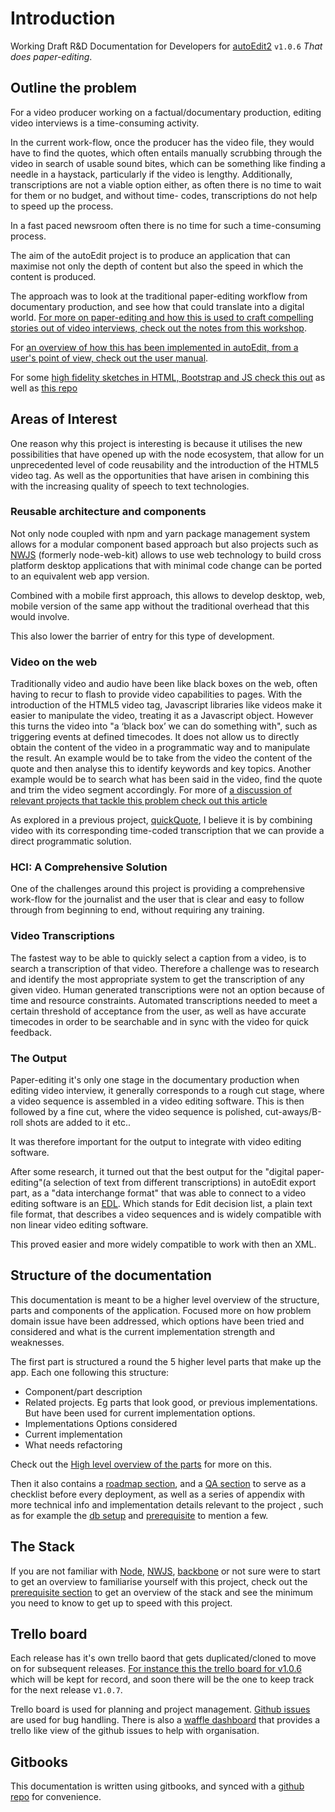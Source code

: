 # Introduction

Working Draft R&D Documentation for Developers for [autoEdit2](https://github.com/pietrop/autoEdit_2_documentation/tree/6a02a8d72f177e127c3fe0b3c3959dbc6f737f13/www.autoEdit.io) `v1.0.6` _That does paper-editing_.

## Outline the problem

For a video producer working on a factual/documentary production, editing video interviews is a time-consuming activity.

In the current work-flow, once the producer has the video file, they would have to find the quotes, which often entails manually scrubbing through the video in search of usable sound bites, which can be something like finding a needle in a haystack, particularly if the video is lengthy. Additionally, transcriptions are not a viable option either, as often there is no time to wait for them or no budget, and without time- codes, transcriptions do not help to speed up the process.

In a fast paced newsroom often there is no time for such a time-consuming process.

The aim of the autoEdit project is to produce an application that can maximise not only the depth of content but also the speed in which the content is produced.

The approach was to look at the traditional paper-editing workflow from documentary production, and see how that could translate into a digital world. [For more on paper-editing and how this is used to craft compelling stories out of video interviews, check out the notes from this workshop](http://pietropassarelli.com/wip_london_july2016.html).

For [an overview of how this has been implemented in autoEdit, from a user's point of view, check out the user manual](https://pietropassarelli.gitbooks.io/autoedit2-user-manual/content).

For some [high fidelity sketches in HTML, Bootstrap and JS check this out](http://pietropassarelli.com/autoEdit_sketches/) as well as [this repo](https://github.com/pietrop/autoEdit_sketches)

## Areas of Interest

One reason why this project is interesting is because it utilises the new possibilities that have opened up with the node ecosystem, that allow for un unprecedented level of code reusability and the introduction of the HTML5 video tag. As well as the opportunities that have arisen in combining this with the increasing quality of speech to text technologies.

### Reusable architecture and components

Not only node coupled with npm and yarn package management system allows for a modular component based approach but also projects such as [NWJS](https://nwjs.io) \(formerly node-web-kit\) allows to use web technology to build cross platform desktop applications that with minimal code change can be ported to an equivalent web app version.

Combined with a mobile first approach, this allows to develop desktop, web, mobile version of the same app without the traditional overhead that this would involve.

This also lower the barrier of entry for this type of development.

### Video on the web

Traditionally video and audio have been like black boxes on the web, often having to recur to flash to provide video capabilities to pages. With the introduction of the HTML5 video tag, Javascript libraries like videos make it easier to manipulate the video, treating it as a Javascript object. However this turns the video into "a ‘black box’ we can do something with", such as triggering events at defined timecodes. It does not allow us to directly obtain the content of the video in a programmatic way and to manipulate the result. An example would be to take from the video the content of the quote and then analyse this to identify keywords and key topics. Another example would be to search what has been said in the video, find the quote and trim the video segment accordingly. For more of [a discussion of relevant projects that tackle this problem check out this article](http://pietropassarelli.com/videoBox.html)

As explored in a previous project, [quickQuote](http://pietropassarelli.com/quickQuote.html), I believe it is by combining video with its corresponding time-coded transcription that we can provide a direct programmatic solution.

### HCI: A Comprehensive Solution

One of the challenges around this project is providing a comprehensive work-flow for the journalist and the user that is clear and easy to follow through from beginning to end, without requiring any training.

### Video Transcriptions

The fastest way to be able to quickly select a caption from a video, is to search a transcription of that video. Therefore a challenge was to research and identify the most appropriate system to get the transcription of any given video. Human generated transcriptions were not an option because of time and resource constraints. Automated transcriptions needed to meet a certain threshold of acceptance from the user, as well as have accurate timecodes in order to be searchable and in sync with the video for quick feedback.

### The Output

Paper-editing it's only one stage in the documentary production when editing video interview, it generally corresponds to a rough cut stage, where a video sequence is assembled in a video editing software. This is then followed by a fine cut, where the video sequence is polished, cut-aways/B-roll shots are added to it etc..

It was therefore important for the output to integrate with video editing software.

After some research, it turned out that the best output for the "digital paper-editing"\(a selection of text from different transcriptions\) in autoEdit export part, as a "data interchange format" that was able to connect to a video editing software is an [EDL](appendix/edl-format.md). Which stands for Edit decision list, a plain text file format, that describes a video sequences and is widely compatible with non linear video editing software.

This proved easier and more widely compatible to work with then an XML.

## Structure of the documentation

This documentation is meant to be a higher level overview of the structure, parts and components of the application. Focused more on how problem domain issue have been addressed, which options have been tried and considered and what is the current implementation strength and weaknesses.

The first part is structured a round the 5 higher level parts that make up the app. Each one following this structure:

* Component/part description 
* Related projects. Eg parts that look good, or previous implementations. But have been used for current implementation options. 
* Implementations Options considered
* Current implementation 
* What needs refactoring 

Check out the [High level overview of the parts](overview/readme/high-level-overview-of-the-parts.md) for more on this.

Then it also contains a [roadmap section](appendix/roadmap/), and a [QA section](qa-list/qa-intro.md) to serve as a checklist before every deployment, as well as a series of appendix with more technical info and implementation details relevant to the project , such as for example the [db setup](appendix/current-db-setup.md) and [prerequisite](appendix/prerequisites.md) to mention a few.

## The Stack

If you are not familiar with [Node](https://nodejs.org/en/), [NWJS](http://docs.nwjs.io/en/latest/For%20Users/Getting%20Started/), [backbone](http://backbonejs.org/) or not sure were to start to get an overview to familiarise yourself with this project, check out the [prerequisite section](appendix/prerequisites.md) to get an overview of the stack and see the minimum you need to know to get up to speed with this project.

## Trello board

Each release has it's own trello baord that gets duplicated/cloned to move on for subsequent releases. [For instance this the trello board for v1.0.6](https://trello.com/b/8LP7y3EI/autoedit-v2-1-0-6-release-paperedit) which will be kept for record, and soon there will be the one to keep track for the next release v`1.0.7`.

Trello board is used for planning and project management. [Github issues](https://github.com/OpenNewsLabs/autoEdit_2/issues) are used for bug handling. There is also a [waffle dashboard](https://waffle.io/OpenNewsLabs/autoEdit_2) that provides a trello like view of the github issues to help with organisation.

## Gitbooks

This documentation is written using gitbooks, and synced with a [github repo](https://github.com/pietrop/autoEdit_2_documentation) for convenience.

